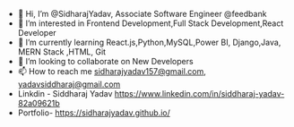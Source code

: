 - 👋 Hi, I’m @SidharajYadav, Associate Software Engineer @feedbank
- 👀 I’m interested in Frontend Development,Full Stack Development,React Developer  
- 🌱 I’m currently learning React.js,Python,MySQL,Power BI, Django,Java, MERN Stack ,HTML, Git 
- 💞️ I’m looking to collaborate on New Developers  
- 📫 How to reach me sidharajyadav157@gmail.com, yadavsiddharaj@gmail.com    
- Linkdin - Siddharaj Yadav  https://www.linkedin.com/in/siddharaj-yadav-82a09621b   
- Portfolio- https://sidharajyadav.github.io/
<!---  
SidharajYadav/SidharajYadav is a ✨ special ✨ repository because its `README.md` (this file) appears on your GitHub profile.
You can click the Preview link to take a look at your changes..
--->

